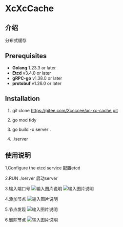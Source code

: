 # XcXcCache

## 介绍
分布式缓存

## Prerequisites

- **Golang** 1.23.3 or later
- **Etcd** v3.4.0 or later
- **gRPC-go** v1.38.0 or later
- **protobuf** v1.26.0 or later

## Installation

1.  git clone https://gitee.com/Xccccee/xc-xc-cache.git

2.  go mod tidy

3.  go build -o server .

4. ./server

## 使用说明

1.Configure the etcd service 配置etcd

2.RUN ./server 启动server

3.输入端口号
![输入图片说明](https://foruda.gitee.com/images/1738933621654175220/a3b364d5_14206221.png "屏幕截图 2025-02-07 210518.png")
![输入图片说明](https://foruda.gitee.com/images/1738933646909013202/90241a8c_14206221.png "屏幕截图 2025-02-07 210540.png")

4.添加节点
![输入图片说明](https://foruda.gitee.com/images/1738933697259137632/f50547ba_14206221.png "屏幕截图 2025-02-07 210758.png")

5.节点发现
![输入图片说明](https://foruda.gitee.com/images/1738933753851936037/92253edb_14206221.png "屏幕截图 2025-02-07 210840.png")

6.删除节点
![输入图片说明](https://foruda.gitee.com/images/1738933769379488465/b45ab53e_14206221.png "屏幕截图 2025-02-07 210852.png")
